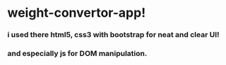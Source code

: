 # weight-convertor-app!


### i used there html5, css3 with bootstrap for neat and clear UI! 
### and especially js for DOM manipulation.
